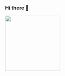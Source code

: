 ### Hi there 👋

<img height="180em" src="https://github-readme-stats.vercel.app/api?username=CannedKilroy&show_icons=true&hide_border=true&&count_private=true&include_all_commits=true" />

<!--
**CannedKilroy/CannedKilroy** is a ✨ _special_ ✨ repository because its `README.md` (this file) appears on your GitHub profile.

Here are some ideas to get you started:

- 🔭 I’m currently working on ...
- 🌱 I’m currently learning ...
- 👯 I’m looking to collaborate on ...
- 🤔 I’m looking for help with ...
- 💬 Ask me about ...
- 📫 How to reach me: ...
- 😄 Pronouns: ...
- ⚡ Fun fact: ...
-->
